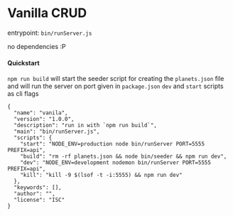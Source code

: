 # Vanilla CRUD

entrypoint: `bin/runServer.js`

no dependencies :P

#### Quickstart

`npm run build` will start the seeder script for creating the `planets.json` file and will run the server on port given in `package.json` `dev` and `start` scripts as cli flags

    {
      "name": "vanila",
      "version": "1.0.0",
      "description": "run in with `npm run build`",
      "main": "bin/runServer.js",
      "scripts": {
        "start": "NODE_ENV=production node bin/runServer PORT=5555 PREFIX=api",
        "build": "rm -rf planets.json && node bin/seeder && npm run dev",
        "dev": "NODE_ENV=development nodemon bin/runServer PORT=5555 PREFIX=api",
        "kill": "kill -9 $(lsof -t -i:5555) && npm run dev"
      },
      "keywords": [],
      "author": "",
      "license": "ISC"
    }
